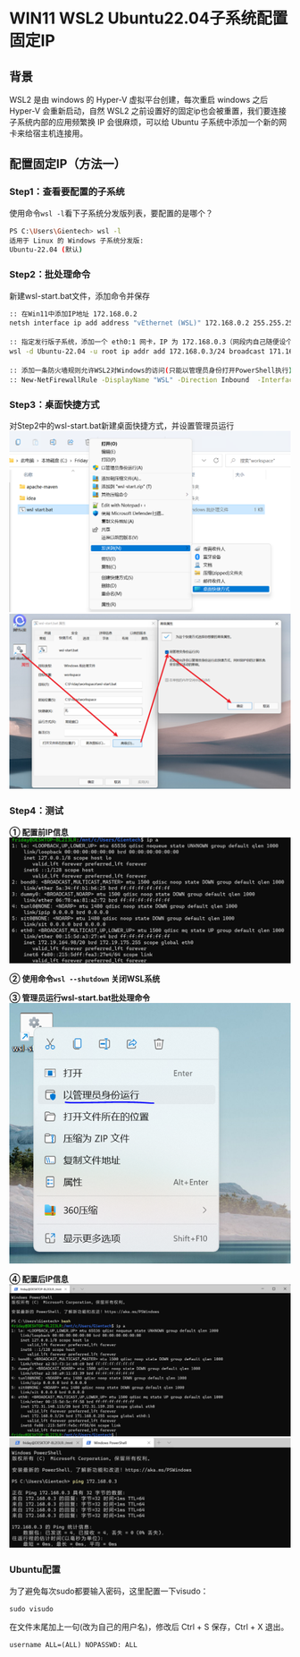 # WIN11 WSL2 Ubuntu22.04子系统配置固定IP
## 背景
WSL2 是由 windows 的 Hyper-V 虚拟平台创建，每次重启 windows 之后 Hyper-V 会重新启动，自然 WSL2 之前设置好的固定ip也会被重置，我们要连接子系统内部的应用频繁换 IP 会很麻烦，可以给 Ubuntu 子系统中添加一个新的网卡来给宿主机连接用。

## 配置固定IP（方法一）

### Step1：查看要配置的子系统
使用命令`wsl -l`看下子系统分发版列表，要配置的是哪个？

```bash
PS C:\Users\Gientech> wsl -l
适用于 Linux 的 Windows 子系统分发版:
Ubuntu-22.04 (默认)
```

### Step2：批处理命令
新建wsl-start.bat文件，添加命令并保存
```bash
:: 在Win11中添加IP地址 172.168.0.2
netsh interface ip add address "vEthernet (WSL)" 172.168.0.2 255.255.255.0

:: 指定发行版子系统，添加一个 eth0:1 网卡，IP 为 172.168.0.3（网段内自己随便设个 IP）
wsl -d Ubuntu-22.04 -u root ip addr add 172.168.0.3/24 broadcast 171.168.0.255 dev eth0 label eth0:1

:: 添加一条防火墙规则允许WSL2对Windows的访问(只能以管理员身份打开PowerShell执行)
:: New-NetFirewallRule -DisplayName "WSL" -Direction Inbound  -InterfaceAlias "vEthernet (WSL)"  -Action Allow
```

### Step3：桌面快捷方式
对Step2中的wsl-start.bat新建桌面快捷方式，并设置管理员运行
![img.png](../img/运维/WIN11+WSL2+Ubuntu22.04/1-创建快捷方式.png)
![img_1.png](../img/运维/WIN11+WSL2+Ubuntu22.04/2-管理员运行.png)


### Step4：测试

**① 配置前IP信息** <br />
![img.png](../img/运维/WIN11+WSL2+Ubuntu22.04/3-配置前IP信息.png)

**② 使用命令`wsl --shutdown` 关闭WSL系统** <br />

**③ 管理员运行wsl-start.bat批处理命令** <br />
![img.png](../img/运维/WIN11+WSL2+Ubuntu22.04/4-管理员运行批处理命令.png)

**④ 配置后IP信息** <br />
![img.png](../img/运维/WIN11+WSL2+Ubuntu22.04/5-配置后IP信息.png)
![img_1.png](../img/运维/WIN11+WSL2+Ubuntu22.04/6-配置后IP信息PING.png)


### Ubuntu配置
为了避免每次sudo都要输入密码，这里配置一下visudo：
```
sudo visudo
```

在文件末尾加上一句(改为自己的用户名)，修改后 Ctrl + S 保存，Ctrl + X 退出。
```
username ALL=(ALL) NOPASSWD: ALL
```